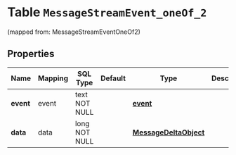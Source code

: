 
# Table `MessageStreamEvent_oneOf_2`
(mapped from: MessageStreamEventOneOf2)

## Properties
Name | Mapping | SQL Type | Default | Type | Description | Notes
---- | ------- | -------- | ------- | ---- | ----------- | -----
**event** | event | text NOT NULL |  | [**event**](#Event) |  | 
**data** | data | long NOT NULL |  | [**MessageDeltaObject**](MessageDeltaObject.md) |  |  [foreignkey]




